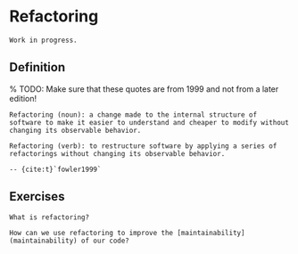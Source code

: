 # Refactoring

```{warning}
Work in progress.
```

## Definition

% TODO: Make sure that these quotes are from 1999 and not from a later edition!
```{epigraph}
Refactoring (noun): a change made to the internal structure of software to make it easier to understand and cheaper to modify without changing its observable behavior.

Refactoring (verb): to restructure software by applying a series of refactorings without changing its observable behavior.

-- {cite:t}`fowler1999`
```


## Exercises

```{exercise}
What is refactoring?
```

```{exercise}
How can we use refactoring to improve the [maintainability](maintainability) of our code?
```
